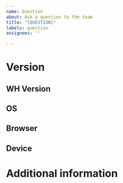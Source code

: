 ```yaml
---
name: Question
about: Ask a question to the team
title: "[QUESTION]"
labels: question
assignees: ''

---
```


# Version

## WH Version

## OS

## Browser

## Device

# Additional information

